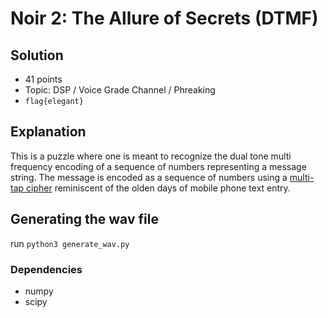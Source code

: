 # Noir 2: The Allure of Secrets (DTMF)

## Solution

* 41 points
* Topic: DSP / Voice Grade Channel / Phreaking
* `flag{elegant}`

## Explanation

This is a puzzle where one is meant to recognize the dual tone multi frequency encoding of a sequence of numbers representing a message string. The message is encoded as a sequence of numbers using a [multi-tap cipher](https://en.wikipedia.org/wiki/Multi-tap) reminiscent of the olden days of mobile phone text entry.

## Generating the wav file

run `python3 generate_wav.py`
### Dependencies

* numpy
* scipy
